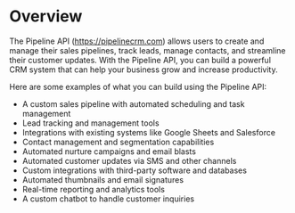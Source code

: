 # Overview

The Pipeline API (<https://pipelinecrm.com>) allows users to create and manage their sales pipelines, track leads, manage contacts, and streamline their customer updates. With the Pipeline API, you can build a powerful CRM system that can help your business grow and increase productivity.

Here are some examples of what you can build using the Pipeline API:

- A custom sales pipeline with automated scheduling and task management
- Lead tracking and management tools
- Integrations with existing systems like Google Sheets and Salesforce
- Contact management and segmentation capabilities
- Automated nurture campaigns and email blasts
- Automated customer updates via SMS and other channels
- Custom integrations with third-party software and databases
- Automated thumbnails and email signatures
- Real-time reporting and analytics tools
- A custom chatbot to handle customer inquiries
